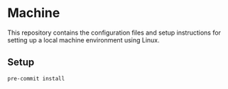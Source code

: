 # Machine

This repository contains the configuration files and setup instructions for setting up a local machine environment using Linux.

## Setup

```sh
pre-commit install
```
